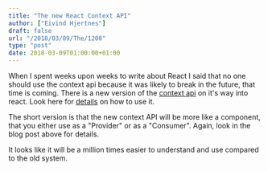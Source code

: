 ```yaml
---
title: "The new React Context API"
author: ["Eivind Hjertnes"]
draft: false
url: "/2018/03/09/The/1200"
type: "post"
date: 2018-03-09T01:00:00+01:00
---
```


When I spent weeks upon weeks to write about React I said that no one
should use the context api because it was likely to break in the future,
that time is coming. There is a new version of the
[context api](https://github.com/reactjs/rfcs/pull/2) on it's way into
react. Look here for
[details](https://medium.com/dailyjs/reacts-️-new-context-api-70c9fe01596b)
on how to use it.

The short version is that the new context API will be more like a
component, that you either use as a "Provider" or as a "Consumer".
Again, look in the blog post above for details.

It looks like it will be a million times easier to understand and use
compared to the old system.
